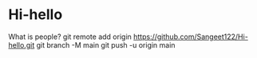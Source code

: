 # Hi-hello
What is people?
git remote add origin https://github.com/Sangeet122/Hi-hello.git
git branch -M main
git push -u origin main

